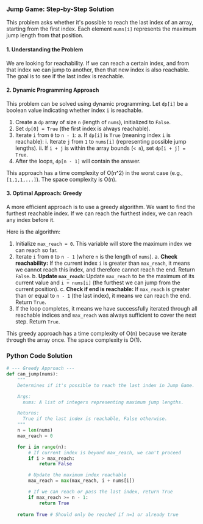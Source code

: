 ### Jump Game: Step-by-Step Solution

This problem asks whether it's possible to reach the last index of an array, starting from the first index. Each element `nums[i]` represents the maximum jump length from that position.

#### 1. Understanding the Problem

We are looking for reachability. If we can reach a certain index, and from that index we can jump to another, then that new index is also reachable. The goal is to see if the last index is reachable.

#### 2. Dynamic Programming Approach

This problem can be solved using dynamic programming. Let `dp[i]` be a boolean value indicating whether index `i` is reachable.

1.  Create a `dp` array of size `n` (length of `nums`), initialized to `False`.
2.  Set `dp[0] = True` (the first index is always reachable).
3.  Iterate `i` from `0` to `n - 1`:
    a. If `dp[i]` is `True` (meaning index `i` is reachable):
        i. Iterate `j` from `1` to `nums[i]` (representing possible jump lengths).
        ii. If `i + j` is within the array bounds (`< n`), set `dp[i + j] = True`.
4.  After the loops, `dp[n - 1]` will contain the answer.

This approach has a time complexity of O(n^2) in the worst case (e.g., `[1,1,1,...]`). The space complexity is O(n).

#### 3. Optimal Approach: Greedy

A more efficient approach is to use a greedy algorithm. We want to find the furthest reachable index. If we can reach the furthest index, we can reach any index before it.

Here is the algorithm:

1.  Initialize `max_reach = 0`. This variable will store the maximum index we can reach so far.
2.  Iterate `i` from `0` to `n - 1` (where `n` is the length of `nums`).
    a. **Check reachability:** If the current index `i` is greater than `max_reach`, it means we cannot reach this index, and therefore cannot reach the end. Return `False`.
    b. **Update `max_reach`:** Update `max_reach` to be the maximum of its current value and `i + nums[i]` (the furthest we can jump from the current position).
    c. **Check if end is reachable:** If `max_reach` is greater than or equal to `n - 1` (the last index), it means we can reach the end. Return `True`.
3.  If the loop completes, it means we have successfully iterated through all reachable indices and `max_reach` was always sufficient to cover the next step. Return `True`.

This greedy approach has a time complexity of O(n) because we iterate through the array once. The space complexity is O(1).

### Python Code Solution

```python
# --- Greedy Approach ---
def can_jump(nums):
    """
    Determines if it's possible to reach the last index in Jump Game.

    Args:
      nums: A list of integers representing maximum jump lengths.

    Returns:
      True if the last index is reachable, False otherwise.
    """
    n = len(nums)
    max_reach = 0

    for i in range(n):
        # If current index is beyond max_reach, we can't proceed
        if i > max_reach:
            return False

        # Update the maximum index reachable
        max_reach = max(max_reach, i + nums[i])

        # If we can reach or pass the last index, return True
        if max_reach >= n - 1:
            return True
            
    return True # Should only be reached if n=1 or already true

```
